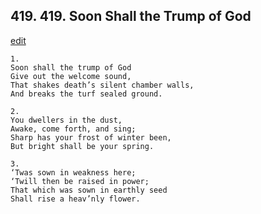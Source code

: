 
## 419.  419. Soon Shall the Trump of God
[edit](https://docs.google.com/document/d/1Q%2DuNJtWo4i639jUIn6D_yzig47rYAmQd/edit?mode=html)






    1.
    Soon shall the trump of God
    Give out the welcome sound,
    That shakes death’s silent chamber walls,
    And breaks the turf sealed ground.

    2.
    You dwellers in the dust,
    Awake, come forth, and sing;
    Sharp has your frost of winter been,
    But bright shall be your spring.

    3.
    ‘Twas sown in weakness here;
    ‘Twill then be raised in power;
    That which was sown in earthly seed
    Shall rise a heav’nly flower.
